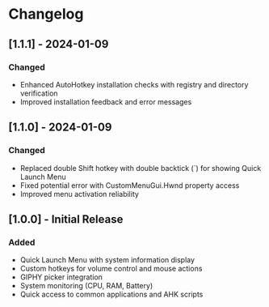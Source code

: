 # Changelog

## [1.1.1] - 2024-01-09

### Changed
- Enhanced AutoHotkey installation checks with registry and directory verification
- Improved installation feedback and error messages

## [1.1.0] - 2024-01-09

### Changed
- Replaced double Shift hotkey with double backtick (`) for showing Quick Launch Menu
- Fixed potential error with CustomMenuGui.Hwnd property access
- Improved menu activation reliability

## [1.0.0] - Initial Release

### Added
- Quick Launch Menu with system information display
- Custom hotkeys for volume control and mouse actions
- GIPHY picker integration
- System monitoring (CPU, RAM, Battery)
- Quick access to common applications and AHK scripts 